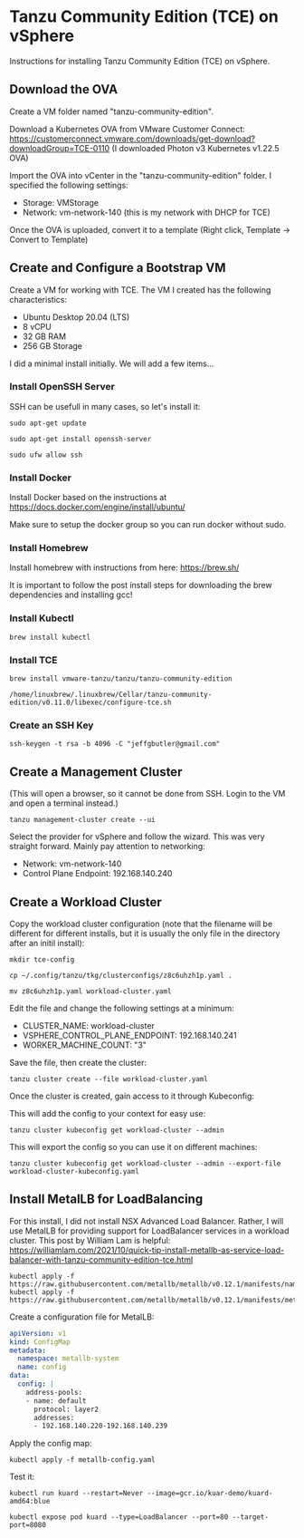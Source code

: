 # Tanzu Community Edition (TCE) on vSphere

Instructions for installing Tanzu Community Edition (TCE) on vSphere.

## Download the OVA

Create a VM folder named "tanzu-community-edition".

Download a Kubernetes OVA from VMware Customer Connect: https://customerconnect.vmware.com/downloads/get-download?downloadGroup=TCE-0110 (I downloaded Photon v3 Kubernetes v1.22.5 OVA)

Import the OVA into vCenter in the "tanzu-community-edition" folder. I specified the following settings:

- Storage: VMStorage
- Network: vm-network-140 (this is my network with DHCP for TCE)

Once the OVA is uploaded, convert it to a template (Right click, Template -> Convert to Template)

## Create and Configure a Bootstrap VM

Create a VM for working with TCE. The VM I created has the following characteristics:

- Ubuntu Desktop 20.04 (LTS)
- 8 vCPU
- 32 GB RAM
- 256 GB Storage

I did a minimal install initially. We will add a few items...

### Install OpenSSH Server

SSH can be usefull in many cases, so let's install it:

```shell
sudo apt-get update

sudo apt-get install openssh-server

sudo ufw allow ssh
```

### Install Docker

Install Docker based on the instructions at https://docs.docker.com/engine/install/ubuntu/

Make sure to setup the docker group so you can run docker without sudo.

### Install Homebrew

Install homebrew with instructions from here: https://brew.sh/

It is important to follow the post install steps for downloading the brew dependencies and installing gcc!

### Install Kubectl

```shell
brew install kubectl
```

### Install TCE

```shell
brew install vmware-tanzu/tanzu/tanzu-community-edition

/home/linuxbrew/.linuxbrew/Cellar/tanzu-community-edition/v0.11.0/libexec/configure-tce.sh
```

### Create an SSH Key

```shell
ssh-keygen -t rsa -b 4096 -C "jeffgbutler@gmail.com"
```

## Create a Management Cluster

(This will open a browser, so it cannot be done from SSH. Login to the VM and open a terminal instead.)

```shell
tanzu management-cluster create --ui
```

Select the provider for vSphere and follow the wizard. This was very straight forward. Mainly pay attention
to networking:

- Network: vm-network-140
- Control Plane Endpoint: 192.168.140.240

## Create a Workload Cluster

Copy the workload cluster configuration (note that the filename will be different for different installs, but it is
usually the only file in the directory after an initil install):

```shell
mkdir tce-config

cp ~/.config/tanzu/tkg/clusterconfigs/z8c6uhzh1p.yaml .

mv z8c6uhzh1p.yaml workload-cluster.yaml
```

Edit the file and change the following settings at a minimum:

- CLUSTER_NAME: workload-cluster
- VSPHERE_CONTROL_PLANE_ENDPOINT: 192.168.140.241
- WORKER_MACHINE_COUNT: "3"

Save the file, then create the cluster:

```shell
tanzu cluster create --file workload-cluster.yaml
```

Once the cluster is created, gain access to it through Kubeconfig:

This will add the config to your context for easy use:

```shell
tanzu cluster kubeconfig get workload-cluster --admin
```

This will export the config so you can use it on different machines:

```shell
tanzu cluster kubeconfig get workload-cluster --admin --export-file workload-cluster-kubeconfig.yaml
```

## Install MetalLB for LoadBalancing

For this install, I did not install NSX Advanced Load Balancer. Rather, I will use MetalLB for providing support
for LoadBalancer services in a workload cluster. This post by William Lam is helpful: https://williamlam.com/2021/10/quick-tip-install-metallb-as-service-load-balancer-with-tanzu-community-edition-tce.html

```shell
kubectl apply -f https://raw.githubusercontent.com/metallb/metallb/v0.12.1/manifests/namespace.yaml
kubectl apply -f https://raw.githubusercontent.com/metallb/metallb/v0.12.1/manifests/metallb.yaml
```

Create a configuration file for MetalLB:

```yaml
apiVersion: v1
kind: ConfigMap
metadata:
  namespace: metallb-system
  name: config
data:
  config: |
    address-pools:
    - name: default
      protocol: layer2
      addresses:
      - 192.168.140.220-192.168.140.239
```

Apply the config map:

```shell
kubectl apply -f metallb-config.yaml
```

Test it:

```shell
kubectl run kuard --restart=Never --image=gcr.io/kuar-demo/kuard-amd64:blue

kubectl expose pod kuard --type=LoadBalancer --port=80 --target-port=8080
```
